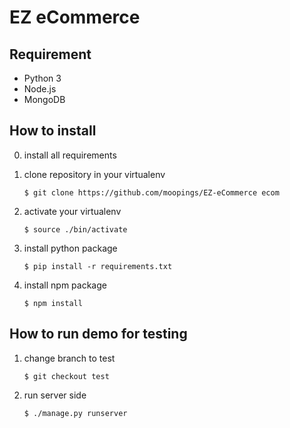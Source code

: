 # EZ eCommerce

## Requirement
- Python 3
- Node.js
- MongoDB 

## How to install

0. install all requirements

1. clone repository in your virtualenv
    ```
    $ git clone https://github.com/moopings/EZ-eCommerce ecom
    ```

2. activate your virtualenv
    ```
    $ source ./bin/activate
    ```

3. install python package
    ```
    $ pip install -r requirements.txt
    ```

4. install npm package
    ```
    $ npm install
    ```

## How to run demo for testing

1. change branch to test
    ```
    $ git checkout test
    ```

2. run server side
    ```
    $ ./manage.py runserver
    ```
